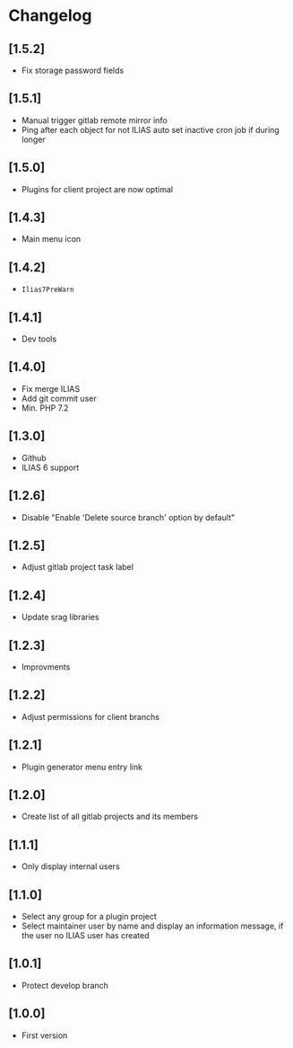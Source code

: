 # Changelog

## [1.5.2]
- Fix storage password fields

## [1.5.1]
- Manual trigger gitlab remote mirror info
- Ping after each object for not ILIAS auto set inactive cron job if during longer

## [1.5.0]
- Plugins for client project are now optimal

## [1.4.3]
- Main menu icon

## [1.4.2]
- `Ilias7PreWarn`

## [1.4.1]
- Dev tools

## [1.4.0]
- Fix merge ILIAS
- Add git commit user
- Min. PHP 7.2

## [1.3.0]
- Github
- ILIAS 6 support

## [1.2.6]
- Disable "Enable 'Delete source branch' option by default"

## [1.2.5]
- Adjust gitlab project task label

## [1.2.4]
- Update srag libraries

## [1.2.3]
- Improvments

## [1.2.2]
- Adjust permissions for client branchs

## [1.2.1]
- Plugin generator menu entry link

## [1.2.0]
- Create list of all gitlab projects and its members

## [1.1.1]
- Only display internal users

## [1.1.0]
- Select any group for a plugin project
- Select maintainer user by name and display an information message, if the user no ILIAS user has created

## [1.0.1]
- Protect develop branch

## [1.0.0]
- First version
